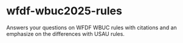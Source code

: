 # wfdf-wbuc2025-rules
Answers your questions on WFDF WBUC rules with citations and an emphasize on the differences with USAU rules.
